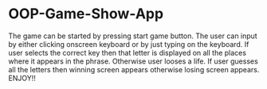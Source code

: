 # OOP-Game-Show-App

The game can be started by pressing start game button. The user can input by either clicking onscreen keyboard or by just typing on the keyboard. If user selects the correct key then that letter is displayed on all the places where it appears in the phrase. Otherwise user looses a life. If user guesses all the letters then winning screen appears otherwise losing screen appears. ENJOY!!
